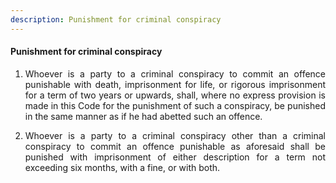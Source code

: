 ```yaml
---
description: Punishment for criminal conspiracy
---
```


#### Punishment for criminal conspiracy
<div style="text-align: justify">

1. Whoever is a party to a criminal conspiracy to commit an offence punishable with death, imprisonment for life, or rigorous imprisonment for a term of two years or upwards, shall, where no express provision is made in this Code for the punishment of such a conspiracy, be punished in the same manner as if he had abetted such an offence.

</p>

2. Whoever is a party to a criminal conspiracy other than a criminal conspiracy to commit an offence punishable as aforesaid shall be punished with imprisonment of either description for a term not exceeding six months, with a fine, or with both.
